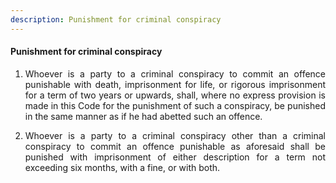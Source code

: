 ```yaml
---
description: Punishment for criminal conspiracy
---
```


#### Punishment for criminal conspiracy
<div style="text-align: justify">

1. Whoever is a party to a criminal conspiracy to commit an offence punishable with death, imprisonment for life, or rigorous imprisonment for a term of two years or upwards, shall, where no express provision is made in this Code for the punishment of such a conspiracy, be punished in the same manner as if he had abetted such an offence.

</p>

2. Whoever is a party to a criminal conspiracy other than a criminal conspiracy to commit an offence punishable as aforesaid shall be punished with imprisonment of either description for a term not exceeding six months, with a fine, or with both.
